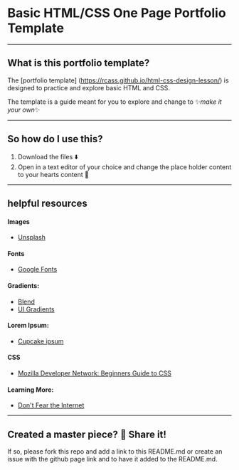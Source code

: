 # Basic HTML/CSS One Page Portfolio Template

----
## What is this portfolio template?
The [portfolio template] (https://rcass.github.io/html-css-design-lesson/) is designed to practice and explore basic HTML and CSS.

The template is a guide meant for you to explore and change to ✨*make it your own*✨





----
## So how do I use this?
1. Download the files ⬇️
2. Open in a text editor of your choice and change the place holder content to your hearts content 💛


----
## helpful resources
#### Images
* [Unsplash](https://unsplash.com)

#### Fonts
* [Google Fonts](https://fonts.google.com/)

#### Gradients:
* [Blend](http://colinkeany.com/blend/)
* [UI Gradients](https://uigradients.com)

#### Lorem Ipsum:
* [Cupcake ipsum](http://www.cupcakeipsum.com)

#### CSS
* [Mozilla Developer Network: Beginners Guide to CSS](https://developer.mozilla.org/en-US/docs/Learn/CSS/Introduction_to_CSS)


#### Learning More:
* [Don't Fear the Internet](http://www.dontfeartheinternet.com/)





----
## Created a master piece? 🎨 Share it!
If so, please fork this repo and add a link to this README.md or create an issue with the github page link and to have it added to the README.md.